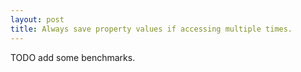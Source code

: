 ```yaml
---
layout: post
title: Always save property values if accessing multiple times.
---
```

TODO add some benchmarks.
